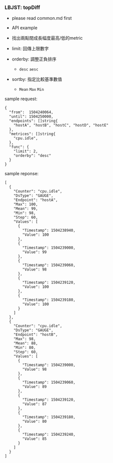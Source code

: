 ### LBJST: topDiff

* please read common.md first


* API example
* 找出兩點間成長幅度最高/低的metric
* limit: 回傳上限數字
* orderby: 調整正負排序
  * `desc` `aesc`
* sortby: 指定比較基準數值
  * `Mean` `Max` `Min`

sample request:
```
{
  "from":  1504240064,
  "until": 1504250000,
  "endpoints": []string{
    "hostA", "hostB", "hostC", "hostD", "hostE"
  },
  "metrices": []string{
    "cpu.idle",
  },
  "func": {
    "limit": 2,
    "orderby": "desc"
  }
}
```
sample reponse:
```
[
  {
    "Counter": "cpu.idle",
    "DsType": "GAUGE",
    "Endpoint": "hostA",
    "Max": 100,
    "Mean": 99,
    "Min": 98,
    "Step": 60,
    "Values": [
      {
        "Timestamp": 1504238940,
        "Value": 100
      },
      {
        "Timestamp": 1504239000,
        "Value": 99
      },
      {
        "Timestamp": 1504239060,
        "Value": 98
      },
      {
        "Timestamp": 1504239120,
        "Value": 100
      },
      {
        "Timestamp": 1504239180,
        "Value": 100
      }
    ]
  },
  {
    "Counter": "cpu.idle",
    "DsType": "GAUGE",
    "Endpoint": "hostB",
    "Max": 98,
    "Mean": 88,
    "Min": 80,
    "Step": 60,
    "Values": [
      {
        "Timestamp": 1504239000,
        "Value": 98
      },
      {
        "Timestamp": 1504239060,
        "Value": 89
      },
      {
        "Timestamp": 1504239120,
        "Value": 87
      },
      {
        "Timestamp": 1504239180,
        "Value": 80
      },
      {
        "Timestamp": 1504239240,
        "Value": 85
      }
    ]
  }
]
```
